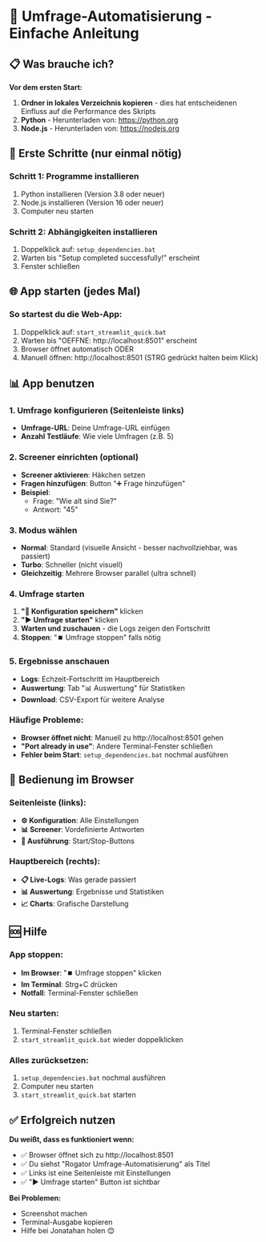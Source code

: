 # 🤖 Umfrage-Automatisierung - Einfache Anleitung

## 📋 Was brauche ich?

**Vor dem ersten Start:**
1. **Ordner in lokales Verzeichnis kopieren** - dies hat entscheidenen Einfluss auf die Performance des Skripts
2. **Python** - Herunterladen von: https://python.org
3. **Node.js** - Herunterladen von: https://nodejs.org

## 🚀 Erste Schritte (nur einmal nötig)

### Schritt 1: Programme installieren
1. Python installieren (Version 3.8 oder neuer)
2. Node.js installieren (Version 16 oder neuer)
3. Computer neu starten

### Schritt 2: Abhängigkeiten installieren
1. Doppelklick auf: `setup_dependencies.bat`
2. Warten bis "Setup completed successfully!" erscheint
3. Fenster schließen

## 🌐 App starten (jedes Mal)

### So startest du die Web-App:
1. Doppelklick auf: `start_streamlit_quick.bat`
2. Warten bis "OEFFNE: http://localhost:8501" erscheint
3. Browser öffnet automatisch ODER
4. Manuell öffnen: http://localhost:8501 (STRG gedrückt halten beim Klick)

## 📊 App benutzen

### 1. Umfrage konfigurieren (Seitenleiste links)
- **Umfrage-URL**: Deine Umfrage-URL einfügen
- **Anzahl Testläufe**: Wie viele Umfragen (z.B. 5)

### 2. Screener einrichten (optional)
- **Screener aktivieren**: Häkchen setzen
- **Fragen hinzufügen**: Button "➕ Frage hinzufügen"
- **Beispiel**:
  - Frage: "Wie alt sind Sie?"
  - Antwort: "45"

### 3. Modus wählen
- **Normal**: Standard (visuelle Ansicht - besser nachvollziehbar, was passiert)
- **Turbo**: Schneller (nicht visuell)
- **Gleichzeitig**: Mehrere Browser parallel (ultra schnell)

### 4. Umfrage starten
1. **"💾 Konfiguration speichern"** klicken
2. **"▶️ Umfrage starten"** klicken
3. **Warten und zuschauen** - die Logs zeigen den Fortschritt
4. **Stoppen**: "⏹️ Umfrage stoppen" falls nötig

### 5. Ergebnisse anschauen
- **Logs**: Echzeit-Fortschritt im Hauptbereich
- **Auswertung**: Tab "📊 Auswertung" für Statistiken
- **Download**: CSV-Export für weitere Analyse

### Häufige Probleme:
- **Browser öffnet nicht**: Manuell zu http://localhost:8501 gehen
- **"Port already in use"**: Andere Terminal-Fenster schließen
- **Fehler beim Start**: `setup_dependencies.bat` nochmal ausführen

## 📱 Bedienung im Browser

### Seitenleiste (links):
- **⚙️ Konfiguration**: Alle Einstellungen
- **📊 Screener**: Vordefinierte Antworten
- **🚀 Ausführung**: Start/Stop-Buttons

### Hauptbereich (rechts):
- **📋 Live-Logs**: Was gerade passiert
- **📊 Auswertung**: Ergebnisse und Statistiken
- **📈 Charts**: Grafische Darstellung

## 🆘 Hilfe

### App stoppen:
- **Im Browser**: "⏹️ Umfrage stoppen" klicken
- **Im Terminal**: Strg+C drücken
- **Notfall**: Terminal-Fenster schließen

### Neu starten:
1. Terminal-Fenster schließen
2. `start_streamlit_quick.bat` wieder doppelklicken

### Alles zurücksetzen:
1. `setup_dependencies.bat` nochmal ausführen
2. Computer neu starten
3. `start_streamlit_quick.bat` starten

## ✅ Erfolgreich nutzen

**Du weißt, dass es funktioniert wenn:**
- ✅ Browser öffnet sich zu http://localhost:8501
- ✅ Du siehst "Rogator Umfrage-Automatisierung" als Titel
- ✅ Links ist eine Seitenleiste mit Einstellungen
- ✅ "▶️ Umfrage starten" Button ist sichtbar

**Bei Problemen:**
- Screenshot machen 
- Terminal-Ausgabe kopieren
- Hilfe bei Jonatahan holen 😊 